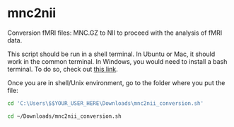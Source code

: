 # mnc2nii
Conversion fMRI files: MNC.GZ to NII to proceed with the analysis of fMRI data.

This script should be run in a shell terminal. In Ubuntu or Mac, it should work in the common terminal. In Windows, you would need to install a bash terminal. To do so, check out [this link](https://www.windowscentral.com/how-install-bash-shell-command-line-windows-10).

Once you are in shell/Unix environment, go to the folder where you put the file:

```bash
cd 'C:\Users\$$YOUR_USER_HERE\Downloads\mnc2nii_conversion.sh'

cd ~/Downloads/mnc2nii_conversion.sh
```
